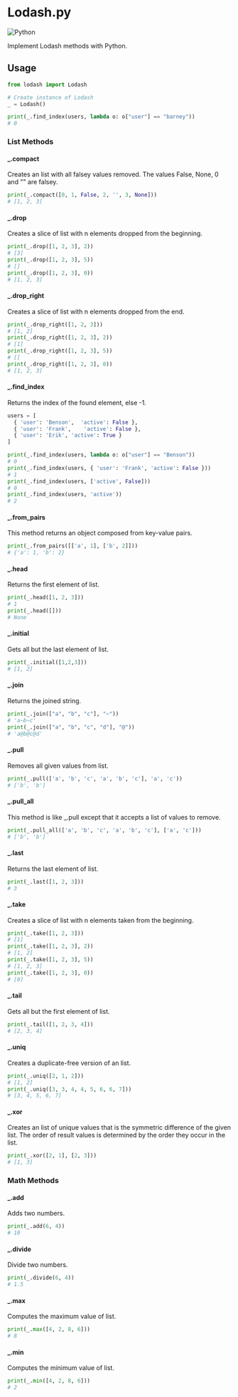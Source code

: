 # Lodash.py

![Python](https://img.shields.io/badge/python-3670A0?style=for-the-badge&logo=python&logoColor=ffdd54)

Implement Lodash methods with Python.

## Usage

```python
from lodash import Lodash

# Create instance of Lodash
_ = Lodash()

print(_.find_index(users, lambda o: o["user"] == "barney"))
# 0
```

### List Methods

#### _.compact

Creates an list with all falsey values removed. The values False, None, 0 and "" are falsey.

```python
print(_.compact([0, 1, False, 2, '', 3, None]))
# [1, 2, 3]
```

#### _.drop

Creates a slice of list with n elements dropped from the beginning.

```python
print(_.drop([1, 2, 3], 2))
# [3]
print(_.drop([1, 2, 3], 5))
# []
print(_.drop([1, 2, 3], 0))
# [1, 2, 3]
```

#### _.drop_right

Creates a slice of list with n elements dropped from the end.

```python
print(_.drop_right([1, 2, 3]))
# [1, 2]
print(_.drop_right([1, 2, 3], 2))
# [1]
print(_.drop_right([1, 2, 3], 5))
# []
print(_.drop_right([1, 2, 3], 0))
# [1, 2, 3]
```

#### _.find_index

Returns the index of the found element, else -1.

```python
users = [
  { 'user': 'Benson',  'active': False },
  { 'user': 'Frank',    'active': False },
  { 'user': 'Erik', 'active': True }
]

print(_.find_index(users, lambda o: o["user"] == "Benson"))
# 0
print(_.find_index(users, { 'user': 'Frank', 'active': False }))
# 1
print(_.find_index(users, ['active', False]))
# 0
print(_.find_index(users, 'active'))
# 2
```

#### _.from_pairs

This method returns an object composed from key-value pairs.

```python
print(_.from_pairs([['a', 1], ['b', 2]]))
# {'a': 1, 'b': 2}
```

#### _.head

Returns the first element of list.

```python
print(_.head([1, 2, 3]))
# 1
print(_.head([])) 
# None
```

#### _.initial

Gets all but the last element of list.

```python
print(_.initial([1,2,3]))
# [1, 2]
```

#### _.join

Returns the joined string.

```python
print(_.join(["a", "b", "c"], "~"))
# 'a~b~c'
print(_.join(["a", "b", "c", "d"], "@"))
# 'a@b@c@d'
```

#### _.pull

Removes all given values from list.

```python
print(_.pull(['a', 'b', 'c', 'a', 'b', 'c'], 'a', 'c'))
# ['b', 'b']
```

#### _.pull_all

This method is like _.pull except that it accepts a list of values to remove.

```python
print(_.pull_all(['a', 'b', 'c', 'a', 'b', 'c'], ['a', 'c']))
# ['b', 'b']
```

#### _.last

Returns the last element of list.

```python
print(_.last([1, 2, 3]))
# 3
```

#### _.take

Creates a slice of list with n elements taken from the beginning.

```python
print(_.take([1, 2, 3]))
# [1]
print(_.take([1, 2, 3], 2))
# [1, 2]
print(_.take([1, 2, 3], 5))
# [1, 2, 3]
print(_.take([1, 2, 3], 0))
# [0]
```

#### _.tail

Gets all but the first element of list.

```python
print(_.tail([1, 2, 3, 4]))
# [2, 3, 4]
```

#### _.uniq

Creates a duplicate-free version of an list.

```python
print(_.uniq([2, 1, 2]))
# [1, 2]
print(_.uniq([3, 3, 4, 4, 5, 6, 6, 7]))
# [3, 4, 5, 6, 7]
```

#### _.xor

Creates an list of unique values that is the symmetric difference of the given list. 
The order of result values is determined by the order they occur in the list.

```python
print(_.xor([2, 1], [2, 3]))
# [1, 3]
```

### Math Methods

#### _.add

Adds two numbers.

```python
print(_.add(6, 4))
# 10
```

#### _.divide

Divide two numbers.

```python
print(_.divide(6, 4))
# 1.5
```

#### _.max

Computes the maximum value of list.

```python
print(_.max([4, 2, 8, 6]))
# 8
```

#### _.min

Computes the minimum value of list.

```python
print(_.min([4, 2, 8, 6]))
# 2
```
